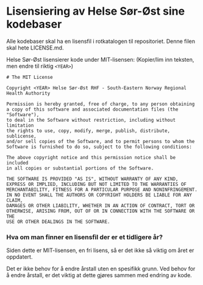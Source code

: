 # Lisensiering av Helse Sør-Øst sine kodebaser

Alle kodebaser skal ha en lisensfil i rotkatalogen til repositoriet. Denne filen skal hete LICENSE.md.

Helse Sør-Øst lisensierer kode under MIT-lisensen: (Kopier/lim inn teksten, men endre til riktig `<YEAR>`)

```
# The MIT License

Copyright <YEAR> Helse Sør-Øst RHF - South-Eastern Norway Regional Health Authority

Permission is hereby granted, free of charge, to any person obtaining
a copy of this software and associated documentation files (the "Software"),
to deal in the Software without restriction, including without limitation
the rights to use, copy, modify, merge, publish, distribute, sublicense,
and/or sell copies of the Software, and to permit persons to whom the
Software is furnished to do so, subject to the following conditions:

The above copyright notice and this permission notice shall be included
in all copies or substantial portions of the Software.

THE SOFTWARE IS PROVIDED "AS IS", WITHOUT WARRANTY OF ANY KIND,
EXPRESS OR IMPLIED, INCLUDING BUT NOT LIMITED TO THE WARRANTIES OF
MERCHANTABILITY, FITNESS FOR A PARTICULAR PURPOSE AND NONINFRINGEMENT.
IN NO EVENT SHALL THE AUTHORS OR COPYRIGHT HOLDERS BE LIABLE FOR ANY CLAIM,
DAMAGES OR OTHER LIABILITY, WHETHER IN AN ACTION OF CONTRACT, TORT OR
OTHERWISE, ARISING FROM, OUT OF OR IN CONNECTION WITH THE SOFTWARE OR THE
USE OR OTHER DEALINGS IN THE SOFTWARE.
```

### Hva om man finner en lisensfil der <YEAR> er et tidligere år?

Siden dette er MIT-lisensen, en fri lisens, så er det ikke så viktig
om året er oppdatert.

Det er ikke behov for å endre årstall uten en spesifikk grunn.
Ved behov for å endre årstall, er det viktig at dette gjøres sammen med endring av kode.
